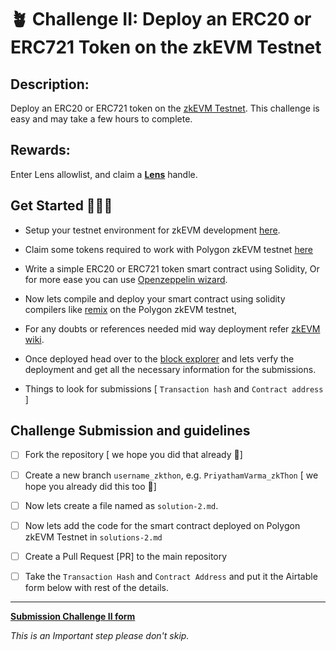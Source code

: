 
# 🪴 Challenge II: Deploy an ERC20 or ERC721 Token on the zkEVM Testnet


## Description: 
Deploy an ERC20 or ERC721 token on the [zkEVM Testnet](https://wiki.polygon.technology/docs/zkEVM/develop/). This challenge is easy and may take a few hours to complete. 

## Rewards:
Enter Lens allowlist, and claim a [**Lens**](https://www.lens.xyz/) handle.

## Get Started 🏃🏻‍♂️ 

- Setup your testnet environment for zkEVM development [here](https://wiki.polygon.technology/docs/zkEVM/develop#connecting-to-zkevm).

- Claim some tokens required to work with Polygon zkEVM testnet [here](https://wiki.polygon.technology/docs/zkEVM/develop#bridge-assets-to-zkevm) 

- Write a simple ERC20 or ERC721 token smart contract using Solidity, Or for more ease you can use [Openzeppelin wizard](https://docs.openzeppelin.com/contracts/4.x/wizard).

- Now lets compile and deploy your smart contract using solidity compilers like [remix](https://remix.ethereum.org/) on the Polygon zkEVM testnet, 

- For any doubts or references needed mid way deployment refer [zkEVM wiki](https://wiki.polygon.technology/docs/zkEVM/develop). 

- Once deployed head over to the [block explorer](https://explorer.internal.zkevm-test.net/) and lets verfy the deployment and get all the necessary information for the submissions.

- Things to look for submissions [ `Transaction hash` and `Contract address` ] 


## Challenge Submission and guidelines

- [ ] Fork the repository [ we hope you did that already 💫] 

- [ ] Create a new branch  `username_zkthon`, e.g.  `PriyathamVarma_zkThon`  [ we hope you already did this too  💫] 

- [ ] Now lets create a file named as `solution-2.md`.

- [ ] Now lets add the code for the smart contract deployed on Polygon zkEVM Testnet in `solutions-2.md`

- [ ] Create a Pull Request [PR] to the main repository

- [ ] Take the `Transaction Hash` and `Contract Address` and put it the Airtable form below with rest of the details. 

-------

[**Submission Challenge II form**](https://airtable.com/shr21z0FfPImZfYBQ)

*This is an Important step please don't skip.*
